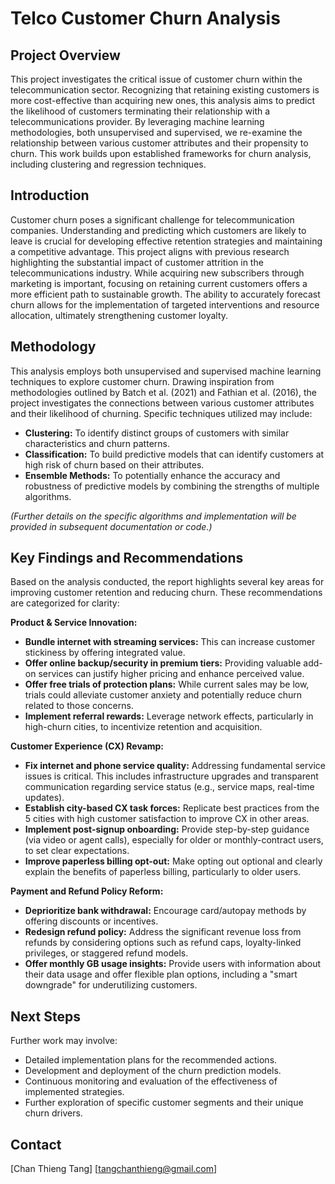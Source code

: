 # Telco Customer Churn Analysis

## Project Overview

This project investigates the critical issue of customer churn within the telecommunication sector. Recognizing that retaining existing customers is more cost-effective than acquiring new ones, this analysis aims to predict the likelihood of customers terminating their relationship with a telecommunications provider. By leveraging machine learning methodologies, both unsupervised and supervised, we re-examine the relationship between various customer attributes and their propensity to churn. This work builds upon established frameworks for churn analysis, including clustering and regression techniques.

## Introduction

Customer churn poses a significant challenge for telecommunication companies. Understanding and predicting which customers are likely to leave is crucial for developing effective retention strategies and maintaining a competitive advantage. This project aligns with previous research highlighting the substantial impact of customer attrition in the telecommunications industry. While acquiring new subscribers through marketing is important, focusing on retaining current customers offers a more efficient path to sustainable growth. The ability to accurately forecast churn allows for the implementation of targeted interventions and resource allocation, ultimately strengthening customer loyalty.

## Methodology

This analysis employs both unsupervised and supervised machine learning techniques to explore customer churn. Drawing inspiration from methodologies outlined by Batch et al. (2021) and Fathian et al. (2016), the project investigates the connections between various customer attributes and their likelihood of churning. Specific techniques utilized may include:

* **Clustering:** To identify distinct groups of customers with similar characteristics and churn patterns.
* **Classification:** To build predictive models that can identify customers at high risk of churn based on their attributes.
* **Ensemble Methods:** To potentially enhance the accuracy and robustness of predictive models by combining the strengths of multiple algorithms.

*(Further details on the specific algorithms and implementation will be provided in subsequent documentation or code.)*

## Key Findings and Recommendations

Based on the analysis conducted, the report highlights several key areas for improving customer retention and reducing churn. These recommendations are categorized for clarity:

**Product & Service Innovation:**

* **Bundle internet with streaming services:** This can increase customer stickiness by offering integrated value.
* **Offer online backup/security in premium tiers:** Providing valuable add-on services can justify higher pricing and enhance perceived value.
* **Offer free trials of protection plans:** While current sales may be low, trials could alleviate customer anxiety and potentially reduce churn related to those concerns.
* **Implement referral rewards:** Leverage network effects, particularly in high-churn cities, to incentivize retention and acquisition.

**Customer Experience (CX) Revamp:**

* **Fix internet and phone service quality:** Addressing fundamental service issues is critical. This includes infrastructure upgrades and transparent communication regarding service status (e.g., service maps, real-time updates).
* **Establish city-based CX task forces:** Replicate best practices from the 5 cities with high customer satisfaction to improve CX in other areas.
* **Implement post-signup onboarding:** Provide step-by-step guidance (via video or agent calls), especially for older or monthly-contract users, to set clear expectations.
* **Improve paperless billing opt-out:** Make opting out optional and clearly explain the benefits of paperless billing, particularly to older users.

**Payment and Refund Policy Reform:**

* **Deprioritize bank withdrawal:** Encourage card/autopay methods by offering discounts or incentives.
* **Redesign refund policy:** Address the significant revenue loss from refunds by considering options such as refund caps, loyalty-linked privileges, or staggered refund models.
* **Offer monthly GB usage insights:** Provide users with information about their data usage and offer flexible plan options, including a "smart downgrade" for underutilizing customers.

## Next Steps

Further work may involve:

* Detailed implementation plans for the recommended actions.
* Development and deployment of the churn prediction models.
* Continuous monitoring and evaluation of the effectiveness of implemented strategies.
* Further exploration of specific customer segments and their unique churn drivers.

## Contact

[Chan Thieng Tang]
[tangchanthieng@gmail.com]
